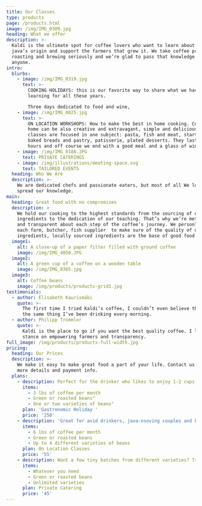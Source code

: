 ```yaml
---
title: Our Classes
type: products
page: /products.html
image: /img/IMG_0309.jpg
heading: What we offer
description: >-
  Kaldi is the ultimate spot for coffee lovers who want to learn about their
  java’s origin and support the farmers that grew it. We take coffee production,
  roasting and brewing seriously and we’re glad to pass that knowledge to
  anyone.
intro:
  blurbs:
    - image: /img/IMG_0319.jpg
      text: >-
        COOKING HOLIDAYS: this is our favorite way to share what we have been
        learning for all these years.

        Three days dedicated to food and wine,  
    - image: /img/IMG_0025.jpg
      text: >-
        ON LOCATION WORKSHOPS: How to make the best in home cooking. Cooking at
        home can be also creative and extravagant, simple and delicious. Our
        classes are focused in one subject: pasta, fish and meat, starters,
        baked breads and pastry, patisserie, plated desserts. They last about 6
        hours and off course we end with a good meal and a glass of wine. 
    - image: /img/IMG_0186.JPG
      text: PRIVATE CATERINGS
    - image: /img/illustrations/meeting-space.svg
      text: TAILORED EVENTS
  heading: Who We Are
  description: >-
    We are dedicated chefs and passionate eaters, but most of all We love to
    spread our knowledge.
main:
  heading: Great food with no compromises
  description: >
    We hold our cooking to the highest standards from the sourcing of our
    ingredients to the dedication of our teaching. That’s why we’re meticulous
    and transparent about each step of the coffee’s journey. We personlly visit
    each farm, butcher, fish supplier  to make sure of the quality of our
    ingredients, locally sourced ingredients are the base of good food.  
  image1:
    alt: A close-up of a paper filter filled with ground coffee
    image: /img/IMG_4050.JPG
  image2:
    alt: A green cup of a coffee on a wooden table
    image: /img/IMG_0305.jpg
  image3:
    alt: Coffee beans
    image: /img/products/products-grid1.jpg
testimonials:
  - author: Elisabeth Kaurismäki
    quote: >-
      The first time I tried Kaldi’s coffee, I couldn’t even believe that was
      the same thing I’ve been drinking every morning.
  - author: Philipp Trommler
    quote: >-
      Kaldi is the place to go if you want the best quality coffee. I love their
      stance on empowering farmers and transparency.
full_image: /img/products/products-full-width.jpg
pricing:
  heading: Our Prices
  description: >-
    We make it easy to make great food a part of your life. Contact us about
    more details and payment info.
  plans:
    - description: Perfect for the drinker who likes to enjoy 1-2 cups per day.
      items:
        - 3 lbs of coffee per month
        - Green or roasted beans"
        - One or two varieties of beans"
      plan: 'Gastronomic Holiday '
      price: '250'
    - description: 'Great for avid drinkers, java-nsoving couples and bigger crowds'
      items:
        - 6 lbs of coffee per month
        - Green or roasted beans
        - Up to 4 different varieties of beans
      plan: On Location Classes
      price: '55'
    - description: Want a few tiny batches from different varieties? Try our custom plan
      items:
        - Whatever you need
        - Green or roasted beans
        - Unlimited varieties
      plan: Private Catering
      price: '45'
---
```


